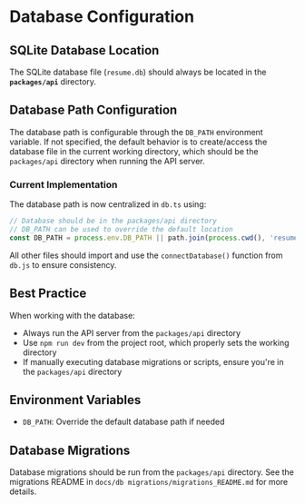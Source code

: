 # Database Configuration

## SQLite Database Location

The SQLite database file (`resume.db`) should always be located in the **`packages/api`** directory.

## Database Path Configuration

The database path is configurable through the `DB_PATH` environment variable. If not specified, the default behavior is to create/access the database file in the current working directory, which should be the `packages/api` directory when running the API server.

### Current Implementation

The database path is now centralized in `db.ts` using:

```typescript
// Database should be in the packages/api directory
// DB_PATH can be used to override the default location
const DB_PATH = process.env.DB_PATH || path.join(process.cwd(), 'resume.db');
```

All other files should import and use the `connectDatabase()` function from `db.js` to ensure consistency.

## Best Practice

When working with the database:

- Always run the API server from the `packages/api` directory
- Use `npm run dev` from the project root, which properly sets the working directory
- If manually executing database migrations or scripts, ensure you're in the `packages/api` directory

## Environment Variables

- `DB_PATH`: Override the default database path if needed

## Database Migrations

Database migrations should be run from the `packages/api` directory. See the migrations README in `docs/db migrations/migrations_README.md` for more details.
